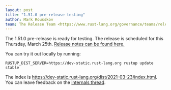 ```yaml
---
layout: post
title: "1.51.0 pre-release testing"
author: Mark Rousskov
team: The Release Team <https://www.rust-lang.org/governance/teams/release>
---
```


The 1.51.0 pre-release is ready for testing. The release is scheduled for this
Thursday, March 25th. [Release notes can be found here.][relnotes]

You can try it out locally by running:

```plain
RUSTUP_DIST_SERVER=https://dev-static.rust-lang.org rustup update stable
```

The index is <https://dev-static.rust-lang.org/dist/2021-03-23/index.html>. You
can leave feedback on the [internals thread][internals].

[#76980]: https://github.com/rust-lang/rust/issues/76980
[relnotes]: https://github.com/rust-lang/rust/blob/master/RELEASES.md#version-1510-2021-03-25
[internals]: https://internals.rust-lang.org/t/1-51-0-prerelease-testing
